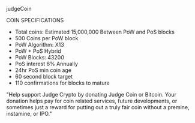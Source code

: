 
judgeCoin 

COIN SPECIFICATIONS
- Total coins: Estimated 15,000,000 Between PoW and PoS blocks 
- 500 Coins per PoW block 
- PoW Algorithm: X13 
- PoW + PoS Hybrid 
- PoW Blocks: 43200
- PoS interest 6% Annually 
- 24hr PoS min coin age 
- 60 second block target 
- 110 confirmations for blocks to mature

"Help support Judge Crypto by donating Judge Coin or Bitcoin. Your donation helps pay for coin related services, future developments, or sometimes just a reward for putting out a truly fair coin without a premine, instamine, or IPO."

